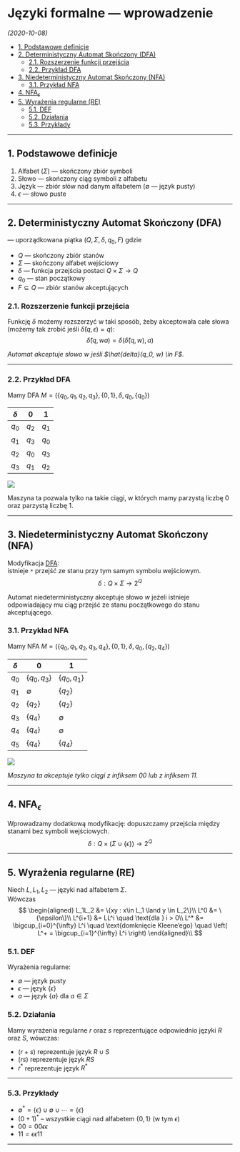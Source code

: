 # Języki formalne — wprowadzenie

*(2020-10-08)*

- [1. Podstawowe definicje](#1-podstawowe-definicje)
- [2. Deterministyczny Automat Skończony (DFA)](#2-deterministyczny-automat-skończony-dfa)
    - [2.1. Rozszerzenie funkcji przejścia](#21-rozszerzenie-funkcji-przejścia)
    - [2.2. Przykład DFA](#22-przykład-dfa)
- [3. Niedeterministyczny Automat Skończony (NFA)](#3-niedeterministyczny-automat-skończony-nfa)
    - [3.1. Przykład NFA](#31-przykład-nfa)
- [4. $\text{NFA}_\epsilon$](#4-textnfa_epsilon)
- [5. Wyrażenia regularne (RE)](#5-wyrażenia-regularne-re)
    - [5.1. DEF](#51-def)
    - [5.2. Działania](#52-działania)
    - [5.3. Przykłady](#53-przykłady)

---

## 1. Podstawowe definicje

1. Alfabet ($\Sigma$) — skończony zbiór symboli
2. Słowo — skończony ciąg symboli z alfabetu
3. Język — zbiór słów nad danym alfabetem ($\emptyset$ — język pusty)
4. $\epsilon$ — słowo puste

---

## 2. Deterministyczny Automat Skończony (DFA)
— uporządkowana piątka $(Q, \Sigma, \delta, q_0, F)$ gdzie
- $Q$ — skończony zbiór stanów
- $\Sigma$ — skończony alfabet wejściowy
- $\delta$ — funkcja przejścia postaci $Q \times \Sigma \to Q$
- $q_0$ — stan początkowy
- $F \subseteq Q$ — zbiór stanów akceptujących

### 2.1. Rozszerzenie funkcji przejścia

Funkcję $\delta$ możemy rozszerzyć w taki sposób, żeby akceptowała całe słowa (możemy tak zrobić jeśli $\hat\delta(q, \epsilon) = q$):
$$
\hat{\delta}(q, wa) = \delta(\hat{\delta}(q,w),a)
$$

*Automat akceptuje słowo $w$ jeśli $\hat{delta}(q_0, w) \in F$.*

---

### 2.2. Przykład DFA

Mamy DFA $M = (\{q_0, q_1, q_2, q_3\}, \{0,1\}, \delta, q_0, \{q_0\})$

| $\delta$ | $0$   | $1$   |
| -------- | ----- | ----- |
| $q_0$    | $q_2$ | $q_1$ |
| $q_1$    | $q_3$ | $q_0$ |
| $q_2$    | $q_0$ | $q_3$ |
| $q_3$    | $q_1$ | $q_2$ |

![](przykład-dfa.png)

Maszyna ta pozwala tylko na takie ciągi, w których mamy parzystą liczbę $0$ oraz parzystą liczbę $1$.

---

## 3. Niedeterministyczny Automat Skończony (NFA)

Modyfikacja [DFA](#2-deterministyczny-automat-skończony-dfa):\
istnieje `*` przejść ze stanu przy tym samym symbolu wejściowym.
$$
\delta: Q \times \Sigma \to 2^Q
$$

Automat niedeterministyczny akceptuje słowo $w$ jeżeli istnieje odpowiadający mu ciąg przejść ze stanu początkowego do stanu akceptującego.

### 3.1. Przykład NFA

Mamy NFA $M = (\{q_0, q_1, q_2, q_3, q_4\}, \{0,1\}, \delta, q_0, \{q_2, q_4\})$

| $\delta$ | $0$            | $1$            |
| -------- | -------------- | -------------- |
| $q_0$    | $\{q_0, q_3\}$ | $\{q_0, q_1\}$ |
| $q_1$    | $\emptyset$    | $\{q_2\}$      |
| $q_2$    | $\{q_2\}$      | $\{q_2\}$      |
| $q_3$    | $\{q_4\}$      | $\emptyset$    |
| $q_4$    | $\{q_4\}$      | $\emptyset$    |
| $q_5$    | $\{q_4\}$      | $\{q_4\}$      |

![](przykład-nfa.png)

*Maszyna ta akceptuje tylko ciągi z infiksem $00$ lub z infiksem $11$.*

---

## 4. $\text{NFA}_\epsilon$

Wprowadzamy dodatkową modyfikację: dopuszczamy przejścia między stanami bez symboli wejściowych.
$$
\delta: Q \times (\Sigma \cup \{\epsilon\}) \to 2^Q
$$

---

## 5. Wyrażenia regularne (RE)

Niech $L, L_1, L_2$ — języki nad alfabetem $\Sigma$.\
Wówczas
$$
\begin{aligned}
    L_1L_2 &= \{xy : x\in L_1 \land y \in L_2\}\\
    L^0 &= \{\epsilon\}\\
    L^{i+1} &= LL^i \quad \text{dla } i > 0\\
    L^* &= \bigcup_{i=0}^{\infty} L^i \quad \text{domknięcie Kleene’ego} \quad \left( L^+ = \bigcup_{i=1}^{\infty} L^i \right)
\end{aligned}\\
$$

### 5.1. DEF

Wyrażenia regularne:
- $\emptyset$ — język pusty
- $\epsilon$ — język $\{\epsilon\}$
- $a$ — język $\{a\}$ dla $a \in \Sigma$

### 5.2. Działania
Mamy wyrażenia regularne $r$ oraz $s$ reprezentujące odpowiednio języki $R$ oraz $S$, wówczas:
- $(r+s)$ reprezentuje język $R \cup S$
- $(rs)$ reprezentuje język $RS$
- $r^*$ reprezentuje język $R^*$

---

### 5.3. Przykłady

- $\emptyset^* = \{\epsilon\} \cup \emptyset \cup \dotsb = \{\epsilon\}$
- $(0+1)^*$ – wszystkie ciągi nad alfabetem $\{0, 1\}$ (w tym $\epsilon$)
- $00 = 00\epsilon\epsilon$
- $11 = \epsilon\epsilon11$

---
